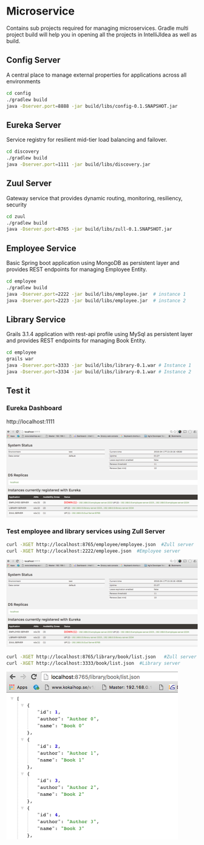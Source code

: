 # Microservice

Contains sub projects required for managing microservices. Gradle multi project build will help you in opening all the projects in IntelliJIdea as well as build.

## Config Server

A central place to manage external properties for applications across all environments

```bash
cd config
./gradlew build
java -Dserver.port=8888 -jar build/libs/config-0.1.SNAPSHOT.jar
```

## Eureka Server

Service registry for resilient mid-tier load balancing and failover.

```bash
cd discovery
./gradlew build
java -Dserver.port=1111 -jar build/libs/discovery.jar
```

## Zuul Server

Gateway service that provides dynamic routing, monitoring, resiliency, security 

```bash
cd zuul
./gradlew build
java -Dserver.port=8765 -jar build/libs/zull-0.1.SNAPSHOT.jar
```

## Employee Service

Basic Spring boot application using MongoDB as persistent layer and provides REST endpoints for managing Employee Entity.

```bash
cd employee
./gradlew build
java -Dserver.port=2222 -jar build/libs/employee.jar  # instance 1
java -Dserver.port=2223 -jar build/libs/employee.jar  # instance 2
```

## Library Service

Grails 3.1.4 application with rest-api profile using MySql as persistent layer and provides REST endpoints for managing Book Entity.

```bash
cd employee
grails war
java -Dserver.port=3333 -jar build/libs/library-0.1.war # Instance 1
java -Dserver.port=3334 -jar build/libs/library-0.1.war # Instance 2
```
## Test it

### Eureka Dashboard

http://localhost:1111

![Eureka Dashboard](eureka-dashboard.png)

### Test employee and library services using Zull Server

```bash
curl -XGET http://localhost:8765/employee/employee.json  #Zull server
curl -XGET http://localhost:2222/employee.json  #Employee server
```

![Employee Service](employee-service.png)

```bash
curl -XGET http://localhost:8765/library/book/list.json   #Zull server
curl -XGET http://localhost:3333/book/list.json  #Library server
```

![Book Service](book-service.png)
